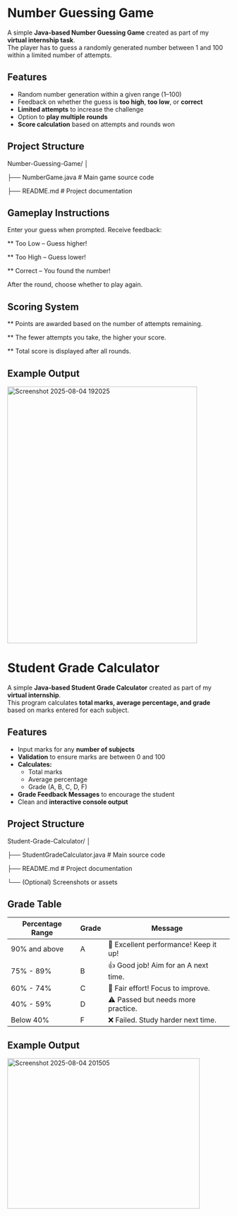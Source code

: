 # Number Guessing Game

A simple **Java-based Number Guessing Game** created as part of my **virtual internship task**.  
The player has to guess a randomly generated number between 1 and 100 within a limited number of attempts. 

## Features

- Random number generation within a given range (1–100)
- Feedback on whether the guess is **too high**, **too low**, or **correct**
- **Limited attempts** to increase the challenge
- Option to **play multiple rounds**
- **Score calculation** based on attempts and rounds won

##  Project Structure

Number-Guessing-Game/
│

├── NumberGame.java # Main game source code

├── README.md # Project documentation

## Gameplay Instructions

Enter your guess when prompted.
Receive feedback:

** Too Low – Guess higher!

** Too High – Guess lower!

** Correct – You found the number!

After the round, choose whether to play again.

## Scoring System

** Points are awarded based on the number of attempts remaining.

** The fewer attempts you take, the higher your score.

** Total score is displayed after all rounds.

## Example Output


  <img width="430" height="582" alt="Screenshot 2025-08-04 192025" src="https://github.com/user-attachments/assets/d892d59b-b5a4-4bbe-812b-ed0cd53f5d4a" />






# Student Grade Calculator

A simple **Java-based Student Grade Calculator** created as part of my **virtual internship**.  
This program calculates **total marks, average percentage, and grade** based on marks entered for each subject.


## Features

- Input marks for any **number of subjects**  
- **Validation** to ensure marks are between 0 and 100  
- **Calculates:**
  - Total marks  
  - Average percentage  
  - Grade (A, B, C, D, F)  
- **Grade Feedback Messages** to encourage the student  
- Clean and **interactive console output**


## Project Structure

Student-Grade-Calculator/
│

├── StudentGradeCalculator.java # Main source code

├── README.md # Project documentation

└── (Optional) Screenshots or assets


## Grade Table


| Percentage Range | Grade | Message                               |
| ---------------- | ----- | ------------------------------------- |
| 90% and above    | A     | 🌟 Excellent performance! Keep it up! |
| 75% - 89%        | B     | 👍 Good job! Aim for an A next time.  |
| 60% - 74%        | C     | 🙂 Fair effort! Focus to improve.     |
| 40% - 59%        | D     | ⚠️ Passed but needs more practice.    |
| Below 40%        | F     | ❌ Failed. Study harder next time.     |


## Example Output


<img width="436" height="341" alt="Screenshot 2025-08-04 201505" src="https://github.com/user-attachments/assets/3c082727-e93c-4a15-9240-e528d45c8039" />




